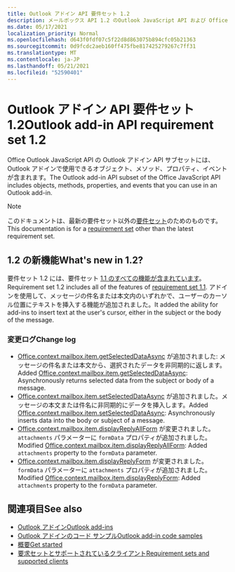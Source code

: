 ```yaml
---
title: Outlook アドイン API 要件セット 1.2
description: メールボックス API 1.2 のOutlook JavaScript API および Office JavaScript API 用に導入された機能と API。
ms.date: 05/17/2021
localization_priority: Normal
ms.openlocfilehash: d643f0fdf07c5f22d8d863075b894cfc05b21363
ms.sourcegitcommit: 0d9fcdc2aeb160ff475fbe817425279267c7ff31
ms.translationtype: MT
ms.contentlocale: ja-JP
ms.lasthandoff: 05/21/2021
ms.locfileid: "52590401"
---
```

# <a name="outlook-add-in-api-requirement-set-12"></a><span data-ttu-id="c2e49-103">Outlook アドイン API 要件セット 1.2</span><span class="sxs-lookup"><span data-stu-id="c2e49-103">Outlook add-in API requirement set 1.2</span></span>

<span data-ttu-id="c2e49-104">Office Outlook JavaScript API の Outlook アドイン API サブセットには、Outlook アドインで使用できるオブジェクト、メソッド、プロパティ、イベントが含まれます。</span><span class="sxs-lookup"><span data-stu-id="c2e49-104">The Outlook add-in API subset of the Office JavaScript API includes objects, methods, properties, and events that you can use in an Outlook add-in.</span></span>

> [!NOTE]
> <span data-ttu-id="c2e49-105">このドキュメントは、最新の要件セット以外の[要件セット](../../requirement-sets/outlook-api-requirement-sets.md)のためのものです。</span><span class="sxs-lookup"><span data-stu-id="c2e49-105">This documentation is for a [requirement set](../../requirement-sets/outlook-api-requirement-sets.md) other than the latest requirement set.</span></span>

## <a name="whats-new-in-12"></a><span data-ttu-id="c2e49-106">1.2 の新機能</span><span class="sxs-lookup"><span data-stu-id="c2e49-106">What's new in 1.2?</span></span>

<span data-ttu-id="c2e49-107">要件セット 1.2 には、要件セット [1.1 のすべての機能が含まれています](../requirement-set-1.1/outlook-requirement-set-1.1.md)。</span><span class="sxs-lookup"><span data-stu-id="c2e49-107">Requirement set 1.2 includes all of the features of [requirement set 1.1](../requirement-set-1.1/outlook-requirement-set-1.1.md).</span></span> <span data-ttu-id="c2e49-108">アドインを使用して、メッセージの件名または本文内のいずれかで、ユーザーのカーソル位置にテキストを挿入する機能が追加されました。</span><span class="sxs-lookup"><span data-stu-id="c2e49-108">It added the ability for add-ins to insert text at the user's cursor, either in the subject or the body of the message.</span></span>

### <a name="change-log"></a><span data-ttu-id="c2e49-109">変更ログ</span><span class="sxs-lookup"><span data-stu-id="c2e49-109">Change log</span></span>

- <span data-ttu-id="c2e49-110">[Office.context.mailbox.item.getSelectedDataAsync](office.context.mailbox.item.md#methods) が追加されました: メッセージの件名または本文から、選択されたデータを非同期的に返します。</span><span class="sxs-lookup"><span data-stu-id="c2e49-110">Added [Office.context.mailbox.item.getSelectedDataAsync](office.context.mailbox.item.md#methods): Asynchronously returns selected data from the subject or body of a message.</span></span>
- <span data-ttu-id="c2e49-111">[Office.context.mailbox.item.setSelectedDataAsync](office.context.mailbox.item.md#methods) が追加されました。メッセージの本文または件名に非同期的にデータを挿入します。</span><span class="sxs-lookup"><span data-stu-id="c2e49-111">Added [Office.context.mailbox.item.setSelectedDataAsync](office.context.mailbox.item.md#methods): Asynchronously inserts data into the body or subject of a message.</span></span>
- <span data-ttu-id="c2e49-112">[Office.context.mailbox.item.displayReplyAllForm](office.context.mailbox.item.md#methods) が変更されました。`attachments` パラメーターに `formData` プロパティが追加されました。</span><span class="sxs-lookup"><span data-stu-id="c2e49-112">Modified [Office.context.mailbox.item.displayReplyAllForm](office.context.mailbox.item.md#methods): Added `attachments` property to the `formData` parameter.</span></span>
- <span data-ttu-id="c2e49-113">[Office.context.mailbox.item.displayReplyForm](office.context.mailbox.item.md#methods) が変更されました。`formData` パラメーターに `attachments` プロパティが追加されました。</span><span class="sxs-lookup"><span data-stu-id="c2e49-113">Modified [Office.context.mailbox.item.displayReplyForm](office.context.mailbox.item.md#methods): Added `attachments` property to the `formData` parameter.</span></span>

## <a name="see-also"></a><span data-ttu-id="c2e49-114">関連項目</span><span class="sxs-lookup"><span data-stu-id="c2e49-114">See also</span></span>

- [<span data-ttu-id="c2e49-115">Outlook アドイン</span><span class="sxs-lookup"><span data-stu-id="c2e49-115">Outlook add-ins</span></span>](../../../outlook/outlook-add-ins-overview.md)
- [<span data-ttu-id="c2e49-116">Outlook アドインのコード サンプル</span><span class="sxs-lookup"><span data-stu-id="c2e49-116">Outlook add-in code samples</span></span>](https://developer.microsoft.com/outlook/gallery/?filterBy=Outlook,Samples,Add-ins)
- [<span data-ttu-id="c2e49-117">概要</span><span class="sxs-lookup"><span data-stu-id="c2e49-117">Get started</span></span>](../../../quickstarts/outlook-quickstart.md)
- [<span data-ttu-id="c2e49-118">要求セットとサポートされているクライアント</span><span class="sxs-lookup"><span data-stu-id="c2e49-118">Requirement sets and supported clients</span></span>](../../requirement-sets/outlook-api-requirement-sets.md)
